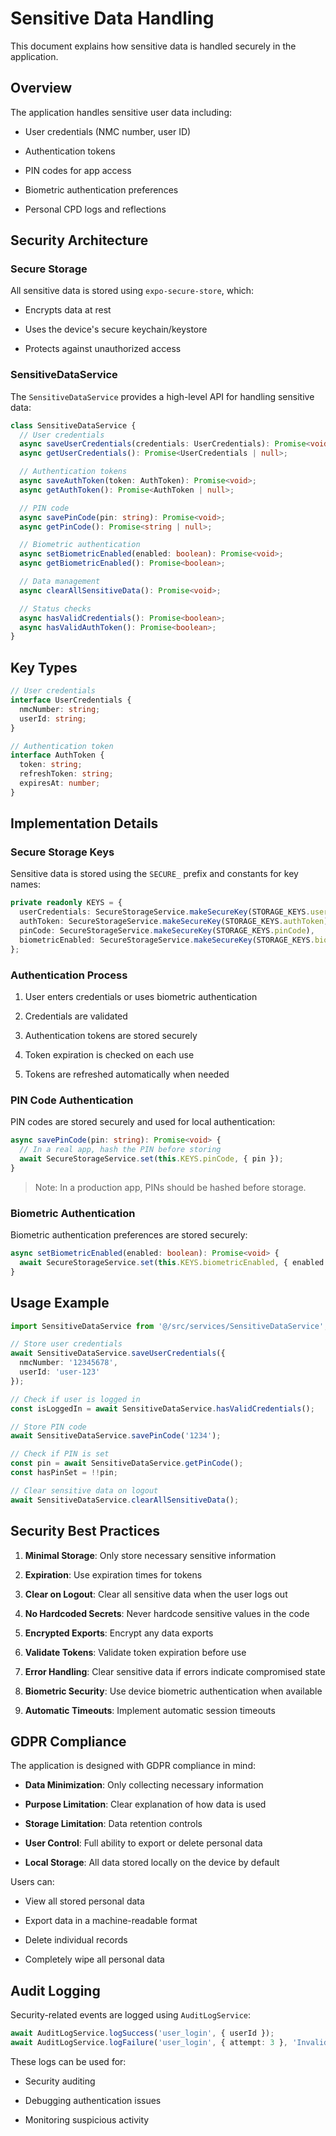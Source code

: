 # Sensitive Data Handling

This document explains how sensitive data is handled securely in the application.

## Overview

The application handles sensitive user data including:

- User credentials (NMC number, user ID)

- Authentication tokens

- PIN codes for app access

- Biometric authentication preferences

- Personal CPD logs and reflections

## Security Architecture

### Secure Storage

All sensitive data is stored using `expo-secure-store`, which:

- Encrypts data at rest

- Uses the device's secure keychain/keystore

- Protects against unauthorized access

### SensitiveDataService

The `SensitiveDataService` provides a high-level API for handling sensitive data:


```typescript
class SensitiveDataService {
  // User credentials
  async saveUserCredentials(credentials: UserCredentials): Promise<void>;
  async getUserCredentials(): Promise<UserCredentials | null>;

  // Authentication tokens
  async saveAuthToken(token: AuthToken): Promise<void>;
  async getAuthToken(): Promise<AuthToken | null>;

  // PIN code
  async savePinCode(pin: string): Promise<void>;
  async getPinCode(): Promise<string | null>;

  // Biometric authentication
  async setBiometricEnabled(enabled: boolean): Promise<void>;
  async getBiometricEnabled(): Promise<boolean>;

  // Data management
  async clearAllSensitiveData(): Promise<void>;

  // Status checks
  async hasValidCredentials(): Promise<boolean>;
  async hasValidAuthToken(): Promise<boolean>;
}

```


## Key Types


```typescript
// User credentials
interface UserCredentials {
  nmcNumber: string;
  userId: string;
}

// Authentication token
interface AuthToken {
  token: string;
  refreshToken: string;
  expiresAt: number;
}

```


## Implementation Details

### Secure Storage Keys

Sensitive data is stored using the `SECURE_` prefix and constants for key names:


```typescript
private readonly KEYS = {
  userCredentials: SecureStorageService.makeSecureKey(STORAGE_KEYS.userCredentials),
  authToken: SecureStorageService.makeSecureKey(STORAGE_KEYS.authToken),
  pinCode: SecureStorageService.makeSecureKey(STORAGE_KEYS.pinCode),
  biometricEnabled: SecureStorageService.makeSecureKey(STORAGE_KEYS.biometricEnabled),
};

```


### Authentication Process

1. User enters credentials or uses biometric authentication

2. Credentials are validated

3. Authentication tokens are stored securely

4. Token expiration is checked on each use

5. Tokens are refreshed automatically when needed

### PIN Code Authentication

PIN codes are stored securely and used for local authentication:


```typescript
async savePinCode(pin: string): Promise<void> {
  // In a real app, hash the PIN before storing
  await SecureStorageService.set(this.KEYS.pinCode, { pin });
}

```


> Note: In a production app, PINs should be hashed before storage.

### Biometric Authentication

Biometric authentication preferences are stored securely:


```typescript
async setBiometricEnabled(enabled: boolean): Promise<void> {
  await SecureStorageService.set(this.KEYS.biometricEnabled, { enabled });
}

```


## Usage Example


```typescript
import SensitiveDataService from '@/src/services/SensitiveDataService';

// Store user credentials
await SensitiveDataService.saveUserCredentials({
  nmcNumber: '12345678',
  userId: 'user-123'
});

// Check if user is logged in
const isLoggedIn = await SensitiveDataService.hasValidCredentials();

// Store PIN code
await SensitiveDataService.savePinCode('1234');

// Check if PIN is set
const pin = await SensitiveDataService.getPinCode();
const hasPinSet = !!pin;

// Clear sensitive data on logout
await SensitiveDataService.clearAllSensitiveData();

```


## Security Best Practices

1. **Minimal Storage**: Only store necessary sensitive information

2. **Expiration**: Use expiration times for tokens

3. **Clear on Logout**: Clear all sensitive data when the user logs out

4. **No Hardcoded Secrets**: Never hardcode sensitive values in the code

5. **Encrypted Exports**: Encrypt any data exports

6. **Validate Tokens**: Validate token expiration before use

7. **Error Handling**: Clear sensitive data if errors indicate compromised state

8. **Biometric Security**: Use device biometric authentication when available

9. **Automatic Timeouts**: Implement automatic session timeouts

## GDPR Compliance

The application is designed with GDPR compliance in mind:

- **Data Minimization**: Only collecting necessary information

- **Purpose Limitation**: Clear explanation of how data is used

- **Storage Limitation**: Data retention controls

- **User Control**: Full ability to export or delete personal data

- **Local Storage**: All data stored locally on the device by default

Users can:

- View all stored personal data

- Export data in a machine-readable format

- Delete individual records

- Completely wipe all personal data

## Audit Logging

Security-related events are logged using `AuditLogService`:


```typescript
await AuditLogService.logSuccess('user_login', { userId });
await AuditLogService.logFailure('user_login', { attempt: 3 }, 'Invalid credentials');

```


These logs can be used for:

- Security auditing

- Debugging authentication issues

- Monitoring suspicious activity
